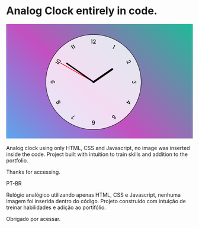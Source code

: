 # Analog Clock entirely in code.

<img src="https://raw.githubusercontent.com/losanthiago/analogic-clock/master/analogicclock.png" alt="clock">

Analog clock using only HTML, CSS and Javascript, no image was inserted inside the code.
Project built with intuition to train skills and addition to the portfolio.

Thanks for accessing.

PT-BR

Relógio analógico utilizando apenas HTML, CSS e Javascript, nenhuma imagem foi inserida dentro do código.
Projeto construido com intuição de treinar habilidades e adição ao portifólio.

Obrigado por acessar.